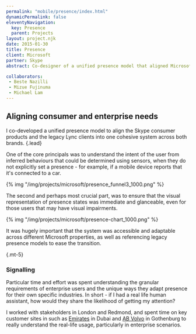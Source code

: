 ```yaml
---
permalink: "mobile/presence/index.html"
dynamicPermalink: false
eleventyNavigation:
  key: Presence
  parent: Projects
layout: project.njk
date: 2015-01-30
title: Presence
client: Microsoft
partner: Skype
abstract: Co-designer of a unified presence model that aligned Microsoft's consumer and enterprise communications products.

collaborators:
 - Beste Nazilli
 - Mizue Fujinuma
 - Michael Lam
---
```


## Aligning consumer and enterprise needs

I co-developed a unified presence model to align the Skype consumer products and
the legacy Lync clients into one cohesive system across both brands.
{.lead}

One of the core principals was to understand the intent of the user from
inferred behaviours that could be determined using sensors, when they do not
explicitly set a presence - for example, if a mobile device reports that it's
connected to a car.

{% img "/img/projects/microsoft/presence_funnel3_1000.png" %}

The second and perhaps most crucial part, was to ensure that the visual 
representation of presence states was immediate and glanceable, even for those
users that may have visual impairments.

{% img "/img/projects/microsoft/presence-chart_1000.png"  %}

It was hugely important that the system was accessible and adaptable across
different Microsoft properties, as well as referencing legacy presence models to
ease the transition.

{.mt-5}
### Signalling

Particular time and effort was spent understanding the granular requirements of
enterprise users and the unique ways they adapt presence for their own specific
industries. In short - if I had a real life human assistant, how would they
share the likelihood of getting my attention?

I worked with stakeholders in London and Redmond, and spent time on key customer
sites in such as [Emirates](https://www.emirates.com/us/english/) in Dubai and
[AB Volvo](https://www.volvogroup.com) in Gothenburg to really understand the
real-life usage, particularly in enterprise scenarios.
